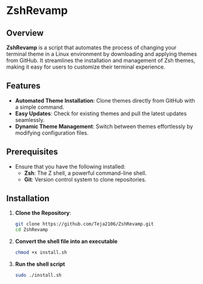 # ZshRevamp

## Overview

**ZshRevamp** is a script that automates the process of changing your terminal theme in a Linux environment by downloading and applying themes from GitHub. It streamlines the installation and management of Zsh themes, making it easy for users to customize their terminal experience.

## Features

- **Automated Theme Installation**: Clone themes directly from GitHub with a simple command.
- **Easy Updates**: Check for existing themes and pull the latest updates seamlessly.
- **Dynamic Theme Management**: Switch between themes effortlessly by modifying configuration files.

## Prerequisites

- Ensure that you have the following installed:
  - **Zsh**: The Z shell, a powerful command-line shell.
  - **Git**: Version control system to clone repositories.

## Installation

1. **Clone the Repository**:
   ```bash
   git clone https://github.com/Teja2106/ZshRevamp.git
   cd ZshRevamp
   ```
2. **Convert the shell file into an executable**
    ```bash
    chmod +x install.sh
    ```
3. **Run the shell script**
    ```bash
    sudo ./install.sh
    ```
